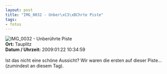 ```yaml
--- 
layout: post
title: "IMG_0032 - Unber\xC3\xBChrte Piste"
tags: 
- fotos
---
```

<img src="http://blog.fabianonline.de/wp-content/main/2010_03/IMG_0032.jpg" alt="IMG_0032 - Unberührte Piste" class="aligncenter" /><br />
<strong>Ort:</strong> Tauplitz<br />
<strong>Datum / Uhrzeit:</strong> 2009:01:22 10:34:59<br />
<br />
Ist das nicht eine schöne Aussicht? Wir waren die ersten auf dieser Piste... (zumindest an diesem Tag).

